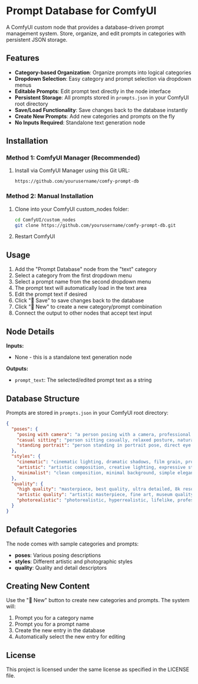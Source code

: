 # Prompt Database for ComfyUI

A ComfyUI custom node that provides a database-driven prompt management system. Store, organize, and edit prompts in categories with persistent JSON storage.

## Features

- **Category-based Organization**: Organize prompts into logical categories
- **Dropdown Selection**: Easy category and prompt selection via dropdown menus
- **Editable Prompts**: Edit prompt text directly in the node interface
- **Persistent Storage**: All prompts stored in `prompts.json` in your ComfyUI root directory
- **Save/Load Functionality**: Save changes back to the database instantly
- **Create New Prompts**: Add new categories and prompts on the fly
- **No Inputs Required**: Standalone text generation node

## Installation

### Method 1: ComfyUI Manager (Recommended)
1. Install via ComfyUI Manager using this Git URL:
   ```
   https://github.com/yourusername/comfy-prompt-db
   ```

### Method 2: Manual Installation
1. Clone into your ComfyUI custom_nodes folder:
   ```bash
   cd ComfyUI/custom_nodes
   git clone https://github.com/yourusername/comfy-prompt-db.git
   ```
2. Restart ComfyUI

## Usage

1. Add the "Prompt Database" node from the "text" category
2. Select a category from the first dropdown menu
3. Select a prompt name from the second dropdown menu
4. The prompt text will automatically load in the text area
5. Edit the prompt text if desired
6. Click "💾 Save" to save changes back to the database
7. Click "📝 New" to create a new category/prompt combination
8. Connect the output to other nodes that accept text input

## Node Details

**Inputs:**
- None - this is a standalone text generation node

**Outputs:**
- `prompt_text`: The selected/edited prompt text as a string

## Database Structure

Prompts are stored in `prompts.json` in your ComfyUI root directory:

```json
{
  "poses": {
    "posing with camera": "a person posing with a camera, professional photography pose, confident stance",
    "casual sitting": "person sitting casually, relaxed posture, natural lighting",
    "standing portrait": "person standing in portrait pose, direct eye contact, professional setting"
  },
  "styles": {
    "cinematic": "cinematic lighting, dramatic shadows, film grain, professional cinematography",
    "artistic": "artistic composition, creative lighting, expressive style, fine art photography",
    "minimalist": "clean composition, minimal background, simple elegant style"
  },
  "quality": {
    "high quality": "masterpiece, best quality, ultra detailed, 8k resolution, professional photography",
    "artistic quality": "artistic masterpiece, fine art, museum quality, exceptional detail",
    "photorealistic": "photorealistic, hyperrealistic, lifelike, professional photo quality"
  }
}
```

## Default Categories

The node comes with sample categories and prompts:
- **poses**: Various posing descriptions
- **styles**: Different artistic and photographic styles  
- **quality**: Quality and detail descriptors

## Creating New Content

Use the "📝 New" button to create new categories and prompts. The system will:
1. Prompt you for a category name
2. Prompt you for a prompt name
3. Create the new entry in the database
4. Automatically select the new entry for editing

## License

This project is licensed under the same license as specified in the LICENSE file.
